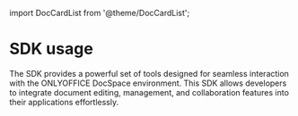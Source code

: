 import DocCardList from '@theme/DocCardList';

# SDK usage

The SDK provides a powerful set of tools designed for seamless interaction with the ONLYOFFICE DocSpace environment. This SDK allows developers to integrate document editing, management, and collaboration features into their applications effortlessly.

<DocCardList />
